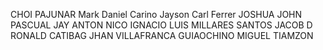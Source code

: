 CHOI PAJUNAR
Mark Daniel Carino
Jayson Carl Ferrer
JOSHUA JOHN PASCUAL
JAY ANTON
NICO IGNACIO
LUIS MILLARES
SANTOS JACOB D
RONALD CATIBAG
JHAN VILLAFRANCA
GUIAOCHINO MIGUEL TIAMZON